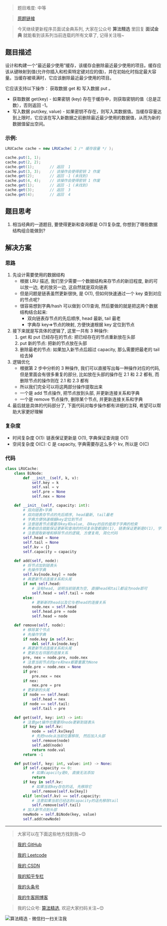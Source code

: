 > 题目难度: 中等

> [原题链接](https://leetcode-cn.com/problems/lru-cache-lcci/)

> 今天继续更新程序员面试金典系列, 大家在公众号 **算法精选** 里回复 **面试金典** 就能看到该系列当前连载的所有文章了, 记得关注哦~

## 题目描述

设计和构建一个“最近最少使用”缓存，该缓存会删除最近最少使用的项目。缓存应该从键映射到值(允许你插入和检索特定键对应的值)，并在初始化时指定最大容量。当缓存被填满时，它应该删除最近最少使用的项目。

它应该支持以下操作： 获取数据 get 和 写入数据 put 。

- 获取数据 get(key) - 如果密钥 (key) 存在于缓存中，则获取密钥的值（总是正数），否则返回 -1。
- 写入数据 put(key, value) - 如果密钥不存在，则写入其数据值。当缓存容量达到上限时，它应该在写入新数据之前删除最近最少使用的数据值，从而为新的数据值留出空间。

### 示例:

```java
LRUCache cache = new LRUCache( 2 /* 缓存容量 */ );

cache.put(1, 1);
cache.put(2, 2);
cache.get(1);       // 返回  1
cache.put(3, 3);    // 该操作会使得密钥 2 作废
cache.get(2);       // 返回 -1 (未找到)
cache.put(4, 4);    // 该操作会使得密钥 1 作废
cache.get(1);       // 返回 -1 (未找到)
cache.get(3);       // 返回  3
cache.get(4);       // 返回  4
```

## 题目思考

1. 相当经典的一道题目, 要使得更新和查询都是 O(1)复杂度, 你想到了哪些数据结构组合能做到?

## 解决方案

### 思路

1. 先设计需要使用的数据结构
   - 根据 LRU 描述, 我们至少需要一个数据结构来存节点的新旧程度, 新的可以放一边, 老的放另一边, 这自然就是双向链表
   - 但是问题是链表虽然更新很快, 是 O(1), 但如何快速通过一个 key 查到对应的节点呢?
   - 很容易想到字典/hash 可以做到 O(1)查询, 然后要做的就是把这两个数据结构结合起来:
     - 双向链表存节点的先后顺序, head 最新, tail 最老
     - 字典存 key=>节点的映射, 方便快速根据 key 定位到节点
2. 接下来就是写具体的逻辑了, 这里一共有 3 种操作:
   1. get 和 put 已经存在的节点: 把已经存在的节点重新放在头部
   2. put 新的节点: 把新的节点放在头部
   3. 删除最老的节点: 如果加入新节点后超过 capacity, 那么需要把最老的 tail 给去掉
3. 逻辑优化
   - 根据第 2 步中分析的 3 种操作, 我们可以直接写出每一种操作对应的代码, 但是里面会有很多重复的部分, 比如放在头部的操作在 2.1 和 2.2 都有, 而删除节点的操作则在 2.1 和 2.3 都有
   - 所以我们完全可以将这两部分操作提取出来
   - 一个是 add 节点操作, 把节点放到头部, 并更新连接关系和字典
   - 一个是 remove 节点操作, 删除某个节点, 并更新连接关系和字典
4. 最后就是具体的代码部分了, 下面代码对每步操作都有详细的注释, 希望可以帮助大家更好理解

### 复杂度

- 时间复杂度 O(1): 链表保证更新是 O(1), 字典保证查询是 O(1)
- 空间复杂度 O(C): C 是 capacity, 字典需要存这么多个 kv, 所以是 O(C)

### 代码

```python
class LRUCache:
    class BiNode:
        def __init__(self, k, v):
            self.key = k
            self.val = v
            self.pre = None
            self.nex = None

    def __init__(self, capacity: int):
        # 双向链表+字典
        # 双向链表存节点的先后顺序, head最新, tail最老
        # 字典方便快速根据key定位到节点
        # 注意链表节点需要存key和value, 存key的目的是用于字典的检索
        # 两者结合就能保证更新和查询的时间复杂度都是O(1), 链表保证更新是O(1), 字典保证查询是O(1)
        # 注意提取新增和移除节点的逻辑, 方便复用, 简化代码
        self.head = None
        self.tail = None
        self.kv = {}
        self.capacity = capacity

    def add(self, node):
        # 将节点加到链表头
        # 先操作字典
        self.kv[node.key] = node
        # 再更新节点连接关系和头尾
        if not self.head:
            # 没有head, 说明当前链表为空, 直接head和tail都设为node即可
            self.head = self.tail = node
        else:
            # 更新新的head以及它与老head的连接关系
            node.nex = self.head
            self.head.pre = node
            self.head = node

    def remove(self, node):
        # 移除某个节点
        # 先操作字典
        if node.key in self.kv:
            del self.kv[node.key]
        # 再更新节点连接关系和头尾
        # 更新左右邻居的连接关系
        pre, nex = node.pre, node.nex
        # 注意当前节点的pre和nex都要重置为None
        node.pre = node.nex = None
        if pre:
            pre.nex = nex
        if nex:
            nex.pre = pre
        # 更新新的头尾
        if node == self.head:
            self.head = nex
        if node == self.tail:
            self.tail = pre

    def get(self, key: int) -> int:
        # 注意get操作也需要将node更新到链表头
        if key in self.kv:
            node = self.kv[key]
            # 先把node从当前位置移除, 然后加入头部
            self.remove(node)
            self.add(node)
            return node.val
        return -1

    def put(self, key: int, value: int) -> None:
        if self.capacity <= 0:
            # 如果capacity是0, 直接无法添加
            return
        if key in self.kv:
            # 如果当前key存在的话, 先移除它
            self.remove(self.kv[key])
        elif len(self.kv) == self.capacity:
            # 注意如果当前已经达到capacity的话先移除tail
            self.remove(self.tail)
        # 加入新节点到头部
        newNode = self.BiNode(key, value)
        self.add(newNode)
```

---

> 大家可以在下面这些地方找到我~😊

> [我的 GitHub](https://github.com/zjulyx)

> [我的 Leetcode](https://leetcode-cn.com/u/suibianfahui/)

> [我的 CSDN](https://me.csdn.net/zjulyx1993)

> [我的知乎专栏](https://zhuanlan.zhihu.com/c_1242508721932464128)

> [我的头条号](https://www.toutiao.com/c/user/1090304683804520/#mid=1671643017345028)

> [我的牛客网博客](https://blog.nowcoder.net/zjulyx)

> 我的公众号: [算法精选](https://mp.weixin.qq.com/s?__biz=MzA5MDk1MjI5MA==&mid=2247484158&idx=1&sn=90176bac32cf7af40e4074c721fd8a95&chksm=900285f3a7750ce5a068c9c9773781461819633f2fd60533732637ec9520c908371ebc218d49&scene=178&cur_album_id=1386231241346859009#rd), 欢迎大家扫码关注~😊

![算法精选 - 微信扫一扫关注我](https://pic1.zhimg.com/80/v2-7c988a7b35886df51596ef23616764ac_1440w.jpg)
